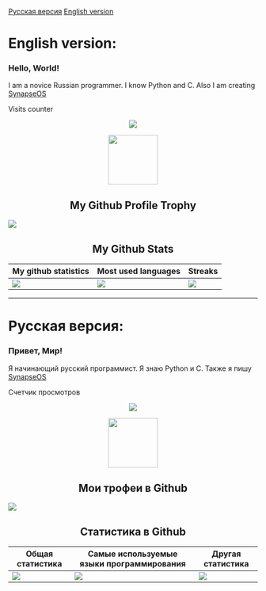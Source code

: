 [Русская версия](https://github.com/0Nera/0Nera/blob/main/README.md#%D1%80%D1%83%D1%81%D1%81%D0%BA%D0%B0%D1%8F-%D0%B2%D0%B5%D1%80%D1%81%D0%B8%D1%8F "Русская версия")
[English version](https://github.com/0Nera#engilish-version "English-version")

# English version:
### Hello, World!
I am a novice Russian programmer. 
I know Python and C.
Also I am creating [SynapseOS](https://github.com/Synapse-OS "Operating system in C language")

<p>Visits counter</p>
<p align="center"><img align="center" src="https://profile-counter.glitch.me/{0Nera}/count.svg" /></p> 

<p align="center">
  <img width="100" src="https://user-images.githubusercontent.com/6661165/91657958-61b4fd00-eb00-11ea-9def-dc7ef5367e34.png" />  
  <h2 align="center">My Github Profile Trophy</h2>
</p>

<img src="https://github-profile-trophy.vercel.app/?username=0Nera&theme=radical&margin-w=40&margin-h=40" />  


<p align="center">
 <h2 align="center">My Github Stats</h2>

|My github statistics|Most used languages|Streaks|
|-|-|-|
|<img src="https://github-readme-stats.vercel.app/api?username=0Nera&show_icons=true&theme=dark&hide_title=true" />|<img src="https://github-readme-stats.vercel.app/api/top-langs/?username=0Nera&show_icons=true&theme=dark&hide_title=true" />|<img src="https://github-readme-streak-stats.herokuapp.com/?user=0Nera&theme=dark" />

***

# Русская версия:
### Привет, Мир!
Я начинающий русский программист. 
Я знаю Python и C.
Также я пишу [SynapseOS](https://github.com/Synapse-OS "Операционная система на языке Си")

<p>Счетчик просмотров</p>
<p align="center"><img align="center" src="https://profile-counter.glitch.me/{0Nera}/count.svg" /></p> 

<p align="center">
  <img width="100" src="https://user-images.githubusercontent.com/6661165/91657958-61b4fd00-eb00-11ea-9def-dc7ef5367e34.png" />  
  <h2 align="center">Мои трофеи в Github</h2>
</p>

<img src="https://github-profile-trophy.vercel.app/?username=0Nera&theme=radical&margin-w=40&margin-h=40" />  


<p align="center">
 <h2 align="center">Статистика в Github</h2>

|Общая статистика|Самые используемые языки программирования|Другая статистика|
|-|-|-|
|<img src="https://github-readme-stats.vercel.app/api?username=0Nera&show_icons=true&theme=dark&hide_title=true" />|<img src="https://github-readme-stats.vercel.app/api/top-langs/?username=0Nera&show_icons=true&theme=dark&hide_title=true" />|<img src="https://github-readme-streak-stats.herokuapp.com/?user=0Nera&theme=dark" />

